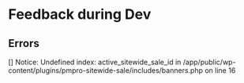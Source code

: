 # Feedback during Dev

## Errors
[] Notice: Undefined index: active_sitewide_sale_id in /app/public/wp-content/plugins/pmpro-sitewide-sale/includes/banners.php on line 16
